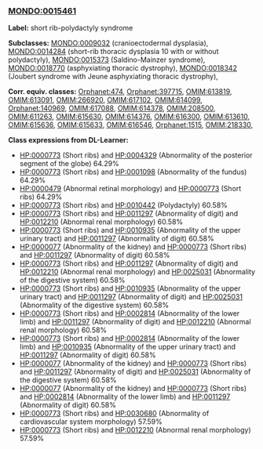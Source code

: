 
### [MONDO:0015461](http://purl.obolibrary.org/obo/MONDO_0015461)
**Label:** short rib-polydactyly syndrome

**Subclasses:** [MONDO:0009032](http://purl.obolibrary.org/obo/MONDO_0009032) (cranioectodermal dysplasia), [MONDO:0014284](http://purl.obolibrary.org/obo/MONDO_0014284) (short-rib thoracic dysplasia 10 with or without polydactyly), [MONDO:0015373](http://purl.obolibrary.org/obo/MONDO_0015373) (Saldino-Mainzer syndrome), [MONDO:0018770](http://purl.obolibrary.org/obo/MONDO_0018770) (asphyxiating thoracic dystrophy), [MONDO:0018342](http://purl.obolibrary.org/obo/MONDO_0018342) (Joubert syndrome with Jeune asphyxiating thoracic dystrophy), 

**Corr. equiv. classes:** [Orphanet:474](http://www.orpha.net/ORDO/Orphanet_474), [Orphanet:397715](http://www.orpha.net/ORDO/Orphanet_397715), [OMIM:613819](http://purl.obolibrary.org/obo/OMIM_613819), [OMIM:613091](http://purl.obolibrary.org/obo/OMIM_613091), [OMIM:266920](http://purl.obolibrary.org/obo/OMIM_266920), [OMIM:617102](http://purl.obolibrary.org/obo/OMIM_617102), [OMIM:614099](http://purl.obolibrary.org/obo/OMIM_614099), [Orphanet:140969](http://www.orpha.net/ORDO/Orphanet_140969), [OMIM:617088](http://purl.obolibrary.org/obo/OMIM_617088), [OMIM:614378](http://purl.obolibrary.org/obo/OMIM_614378), [OMIM:208500](http://purl.obolibrary.org/obo/OMIM_208500), [OMIM:611263](http://purl.obolibrary.org/obo/OMIM_611263), [OMIM:615630](http://purl.obolibrary.org/obo/OMIM_615630), [OMIM:614376](http://purl.obolibrary.org/obo/OMIM_614376), [OMIM:616300](http://purl.obolibrary.org/obo/OMIM_616300), [OMIM:613610](http://purl.obolibrary.org/obo/OMIM_613610), [OMIM:615636](http://purl.obolibrary.org/obo/OMIM_615636), [OMIM:615633](http://purl.obolibrary.org/obo/OMIM_615633), [OMIM:616546](http://purl.obolibrary.org/obo/OMIM_616546), [Orphanet:1515](http://www.orpha.net/ORDO/Orphanet_1515), [OMIM:218330](http://purl.obolibrary.org/obo/OMIM_218330), 

**Class expressions from DL-Learner:**

- [HP:0000773](http://purl.obolibrary.org/obo/HP_0000773) (Short ribs) and [HP:0004329](http://purl.obolibrary.org/obo/HP_0004329) (Abnormality of the posterior segment of the globe) 64.29%
- [HP:0000773](http://purl.obolibrary.org/obo/HP_0000773) (Short ribs) and [HP:0001098](http://purl.obolibrary.org/obo/HP_0001098) (Abnormality of the fundus) 64.29%
- [HP:0000479](http://purl.obolibrary.org/obo/HP_0000479) (Abnormal retinal morphology) and [HP:0000773](http://purl.obolibrary.org/obo/HP_0000773) (Short ribs) 64.29%
- [HP:0000773](http://purl.obolibrary.org/obo/HP_0000773) (Short ribs) and [HP:0010442](http://purl.obolibrary.org/obo/HP_0010442) (Polydactyly) 60.58%
- [HP:0000773](http://purl.obolibrary.org/obo/HP_0000773) (Short ribs) and [HP:0011297](http://purl.obolibrary.org/obo/HP_0011297) (Abnormality of digit) and [HP:0012210](http://purl.obolibrary.org/obo/HP_0012210) (Abnormal renal morphology) 60.58%
- [HP:0000773](http://purl.obolibrary.org/obo/HP_0000773) (Short ribs) and [HP:0010935](http://purl.obolibrary.org/obo/HP_0010935) (Abnormality of the upper urinary tract) and [HP:0011297](http://purl.obolibrary.org/obo/HP_0011297) (Abnormality of digit) 60.58%
- [HP:0000077](http://purl.obolibrary.org/obo/HP_0000077) (Abnormality of the kidney) and [HP:0000773](http://purl.obolibrary.org/obo/HP_0000773) (Short ribs) and [HP:0011297](http://purl.obolibrary.org/obo/HP_0011297) (Abnormality of digit) 60.58%
- [HP:0000773](http://purl.obolibrary.org/obo/HP_0000773) (Short ribs) and [HP:0011297](http://purl.obolibrary.org/obo/HP_0011297) (Abnormality of digit) and [HP:0012210](http://purl.obolibrary.org/obo/HP_0012210) (Abnormal renal morphology) and [HP:0025031](http://purl.obolibrary.org/obo/HP_0025031) (Abnormality of the digestive system) 60.58%
- [HP:0000773](http://purl.obolibrary.org/obo/HP_0000773) (Short ribs) and [HP:0010935](http://purl.obolibrary.org/obo/HP_0010935) (Abnormality of the upper urinary tract) and [HP:0011297](http://purl.obolibrary.org/obo/HP_0011297) (Abnormality of digit) and [HP:0025031](http://purl.obolibrary.org/obo/HP_0025031) (Abnormality of the digestive system) 60.58%
- [HP:0000773](http://purl.obolibrary.org/obo/HP_0000773) (Short ribs) and [HP:0002814](http://purl.obolibrary.org/obo/HP_0002814) (Abnormality of the lower limb) and [HP:0011297](http://purl.obolibrary.org/obo/HP_0011297) (Abnormality of digit) and [HP:0012210](http://purl.obolibrary.org/obo/HP_0012210) (Abnormal renal morphology) 60.58%
- [HP:0000773](http://purl.obolibrary.org/obo/HP_0000773) (Short ribs) and [HP:0002814](http://purl.obolibrary.org/obo/HP_0002814) (Abnormality of the lower limb) and [HP:0010935](http://purl.obolibrary.org/obo/HP_0010935) (Abnormality of the upper urinary tract) and [HP:0011297](http://purl.obolibrary.org/obo/HP_0011297) (Abnormality of digit) 60.58%
- [HP:0000077](http://purl.obolibrary.org/obo/HP_0000077) (Abnormality of the kidney) and [HP:0000773](http://purl.obolibrary.org/obo/HP_0000773) (Short ribs) and [HP:0011297](http://purl.obolibrary.org/obo/HP_0011297) (Abnormality of digit) and [HP:0025031](http://purl.obolibrary.org/obo/HP_0025031) (Abnormality of the digestive system) 60.58%
- [HP:0000077](http://purl.obolibrary.org/obo/HP_0000077) (Abnormality of the kidney) and [HP:0000773](http://purl.obolibrary.org/obo/HP_0000773) (Short ribs) and [HP:0002814](http://purl.obolibrary.org/obo/HP_0002814) (Abnormality of the lower limb) and [HP:0011297](http://purl.obolibrary.org/obo/HP_0011297) (Abnormality of digit) 60.58%
- [HP:0000773](http://purl.obolibrary.org/obo/HP_0000773) (Short ribs) and [HP:0030680](http://purl.obolibrary.org/obo/HP_0030680) (Abnormality of cardiovascular system morphology) 57.59%
- [HP:0000773](http://purl.obolibrary.org/obo/HP_0000773) (Short ribs) and [HP:0012210](http://purl.obolibrary.org/obo/HP_0012210) (Abnormal renal morphology) 57.59%


